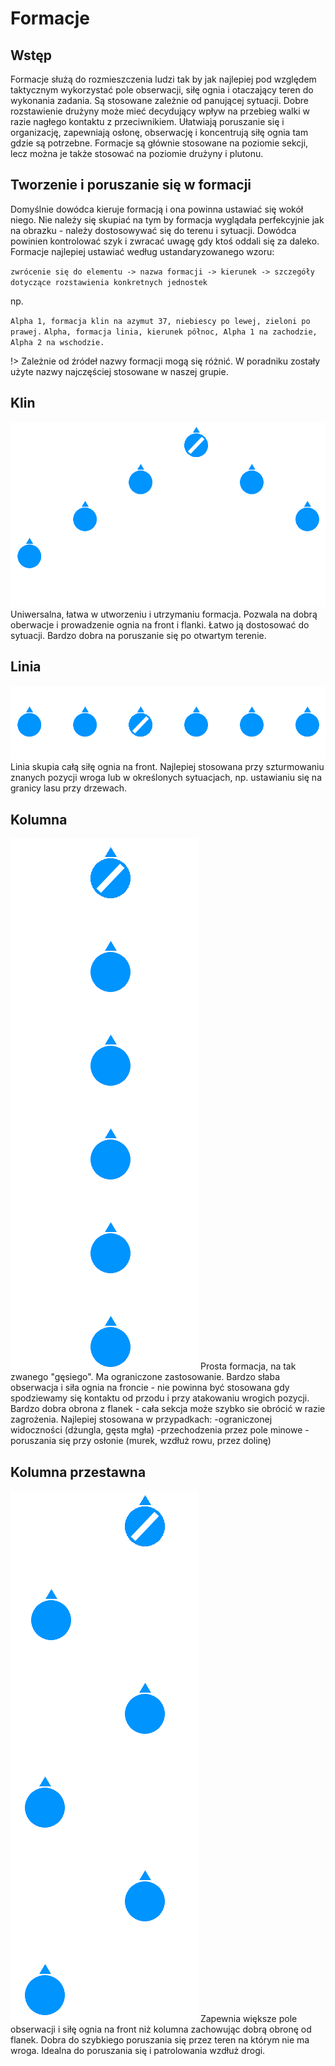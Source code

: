 # Formacje

## Wstęp
Formacje służą do rozmieszczenia ludzi tak by jak najlepiej pod względem taktycznym wykorzystać pole obserwacji, siłę ognia i otaczający teren do wykonania zadania. Są stosowane zależnie od panującej sytuacji. Dobre rozstawienie drużyny może mieć decydujący wpływ na przebieg walki w razie nagłego kontaktu z przeciwnikiem. Ułatwiają poruszanie się i organizację, zapewniają osłonę, obserwację i koncentrują siłę ognia tam gdzie są potrzebne. Formacje są głównie stosowane na poziomie sekcji, lecz można je także stosować na poziomie drużyny i plutonu.

## Tworzenie i poruszanie się w formacji
Domyślnie dowódca kieruje formacją i ona powinna ustawiać się wokół niego. Nie należy się skupiać na tym by formacja wyglądała perfekcyjnie jak na obrazku - należy dostosowywać się do terenu i sytuacji. Dowódca powinien kontrolować szyk i zwracać uwagę gdy ktoś oddali się za daleko. Formacje najlepiej ustawiać według ustandaryzowanego wzoru:

`zwrócenie się do elementu -> nazwa formacji -> kierunek -> szczegóły dotyczące rozstawienia konkretnych jednostek`

np.

`Alpha 1, formacja klin na azymut 37, niebiescy po lewej, zieloni po prawej.`
`Alpha, formacja linia, kierunek północ, Alpha 1 na zachodzie, Alpha 2 na wschodzie.`

!> Zależnie od źródeł nazwy formacji mogą się różnić. W poradniku zostały użyte nazwy najczęściej stosowane w naszej grupie.

## Klin
![Klin](../_data/mod/klin.png)
Uniwersalna, łatwa w utworzeniu i utrzymaniu formacja. Pozwala na dobrą oberwacje i prowadzenie ognia na front i flanki. Łatwo ją dostosować do sytuacji. Bardzo dobra na poruszanie się po otwartym terenie.

## Linia
![Linia](../_data/mod/linia.png)
Linia skupia całą siłę ognia na front. Najlepiej stosowana przy szturmowaniu znanych pozycji wroga lub w określonych sytuacjach, np. ustawianiu się na granicy lasu przy drzewach.

## Kolumna
![Kolumna](../_data/mod/kolumna.png)
Prosta formacja, na tak zwanego "gęsiego". Ma ograniczone zastosowanie. Bardzo słaba obserwacja i siła ognia na froncie - nie powinna być stosowana gdy spodziewamy się kontaktu od przodu i przy atakowaniu wrogich pozycji. Bardzo dobra obrona z flanek - cała sekcja może szybko sie obrócić w razie zagrożenia.
Najlepiej stosowana w przypadkach:
-ograniczonej widoczności (dżungla, gęsta mgła)
-przechodzenia przez pole minowe
-poruszania się przy osłonie (murek, wzdłuż rowu, przez dolinę)

## Kolumna przestawna
![Kolumna przestawna](../_data/mod/kolumna_przestawna.png)
Zapewnia większe pole obserwacji i siłę ognia na front niż kolumna zachowując dobrą obronę od flanek. Dobra do szybkiego poruszania się przez teren na którym nie ma wroga. Idealna do poruszania się i patrolowania wzdłuż drogi.
